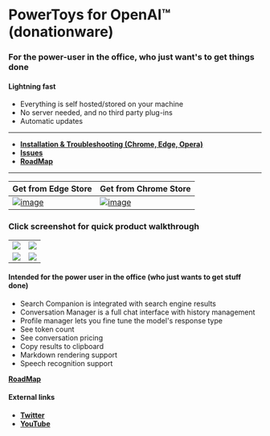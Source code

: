 # PowerToys for OpenAI™ (donationware)

### For the power-user in the office, who just want's to get things done
#### Lightning fast
* Everything is self hosted/stored on your machine
* No server needed, and no third party plug-ins
* Automatic updates
---
- **[Installation & Troubleshooting (Chrome, Edge, Opera)](https://github.com/robert-hoffmann/PowerToys4OpenAI/wiki/Docs)**
- **[Issues](https://github.com/robert-hoffmann/PowerToys4OpenAI/issues)**
- **[RoadMap](https://github.com/robert-hoffmann/PowerToys4OpenAI/wiki/RoadMap)**
---
Get from Edge Store | Get from Chrome Store
--- | ---
[![image](https://user-images.githubusercontent.com/5472296/225245344-112ae97d-03a6-42a6-ab6a-4504d29df695.png)](https://microsoftedge.microsoft.com/addons/detail/powertoys-for-openai-%E2%84%A2/kjeipegpggpbciapoallgaieajcefolp) | [![image](https://user-images.githubusercontent.com/5472296/225245498-2a0ad50d-8295-41ab-8396-b00646521a87.png)](https://chrome.google.com/webstore/detail/powertoys-for-openai/haijiigmikhgoflpocajpfldmjcfbdpa)

### Click screenshot for quick product walkthrough
<table width="90%">
  <tr>
    <td>
      <a href="https://youtu.be/XQdmyRdIgy8" title="Watch the into video" target="_blank"/>
        <img src="https://user-images.githubusercontent.com/5472296/225244827-bed1a077-82f0-490f-852f-ff6ef944aef1.png">
      </a>    
    </td>
    <td>
      <a href="https://youtu.be/XQdmyRdIgy8" title="Watch the into video" target="_blank"/>
  <img src="https://user-images.githubusercontent.com/5472296/234385306-4f9c74c7-177e-46af-a66a-318078571226.png">
</a>   
    </td>
  </tr>  
  <tr>
    <td>
      <a href="https://youtu.be/XQdmyRdIgy8" title="Watch the into video" target="_blank"/>
        <img src="https://user-images.githubusercontent.com/5472296/234385414-0000d337-1f05-487a-b837-3a8f567bffab.png">
      </a>    
    </td>
    <td>
      <a href="https://youtu.be/XQdmyRdIgy8" title="Watch the into video" target="_blank"/>
        <img src="https://user-images.githubusercontent.com/5472296/234385520-a994efac-091d-4bb3-a013-c50bb6c4e12d.png">
      </a>     
    </td>
  </tr>
</table>


#### Intended for the power user in the office (who just wants to get stuff done)

* Search Companion is integrated with search engine results
* Conversation Manager is a full chat interface with history management
* Profile manager lets you fine tune the model's response type
* See token count
* See conversation pricing
* Copy results to clipboard
* Markdown rendering support
* Speech recognition support

**[RoadMap](https://github.com/robert-hoffmann/PowerToys4OpenAI/wiki/RoadMap)**

#### External links

* **[Twitter](https://twitter.com/itechnologynet)**
* **[YouTube](https://www.youtube.com/@itechnologynet)**
